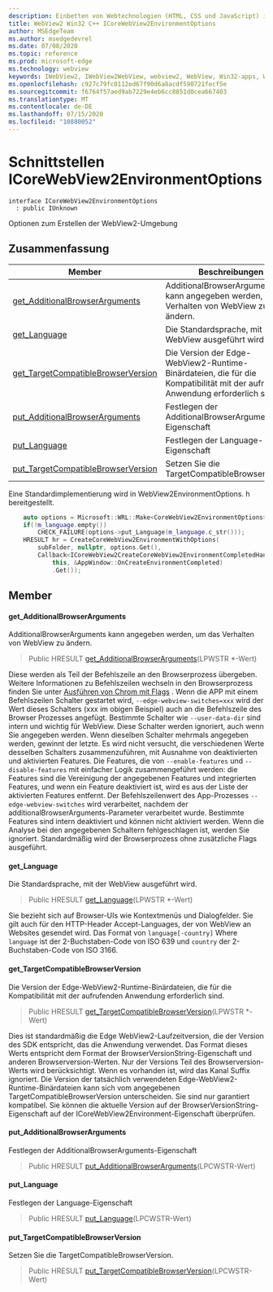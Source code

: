 ```yaml
---
description: Einbetten von Webtechnologien (HTML, CSS und JavaScript) in ihre systemeigenen Anwendungen mit dem Microsoft Edge WebView2-Steuerelement
title: WebView2 Win32 C++ ICoreWebView2EnvironmentOptions
author: MSEdgeTeam
ms.author: msedgedevrel
ms.date: 07/08/2020
ms.topic: reference
ms.prod: microsoft-edge
ms.technology: webview
keywords: IWebView2, IWebView2WebView, webview2, WebView, Win32-apps, Win32, Edge, ICoreWebView2, ICoreWebView2Controller, Browser-Steuerelement, Edge-HTML, ICoreWebView2EnvironmentOptions
ms.openlocfilehash: c927c79fc0112ed67f90d6a8acdf590721fecf5e
ms.sourcegitcommit: f6764f57aed9ab7229e4eb6cc8851d0cea667403
ms.translationtype: MT
ms.contentlocale: de-DE
ms.lasthandoff: 07/15/2020
ms.locfileid: "10880052"
---
```

# Schnittstellen ICoreWebView2EnvironmentOptions 

```
interface ICoreWebView2EnvironmentOptions
  : public IUnknown
```

Optionen zum Erstellen der WebView2-Umgebung

## Zusammenfassung

 Member                        | Beschreibungen
--------------------------------|---------------------------------------------
[get_AdditionalBrowserArguments](#get_additionalbrowserarguments) | AdditionalBrowserArguments kann angegeben werden, um das Verhalten von WebView zu ändern.
[get_Language](#get_language) | Die Standardsprache, mit der WebView ausgeführt wird.
[get_TargetCompatibleBrowserVersion](#get_targetcompatiblebrowserversion) | Die Version der Edge-WebView2-Runtime-Binärdateien, die für die Kompatibilität mit der aufrufenden Anwendung erforderlich sind.
[put_AdditionalBrowserArguments](#put_additionalbrowserarguments) | Festlegen der AdditionalBrowserArguments-Eigenschaft
[put_Language](#put_language) | Festlegen der Language-Eigenschaft
[put_TargetCompatibleBrowserVersion](#put_targetcompatiblebrowserversion) | Setzen Sie die TargetCompatibleBrowserVersion.

Eine Standardimplementierung wird in WebView2EnvironmentOptions. h bereitgestellt.

```cpp
    auto options = Microsoft::WRL::Make<CoreWebView2EnvironmentOptions>();
    if(!m_language.empty())
        CHECK_FAILURE(options->put_Language(m_language.c_str()));
    HRESULT hr = CreateCoreWebView2EnvironmentWithOptions(
        subFolder, nullptr, options.Get(),
        Callback<ICoreWebView2CreateCoreWebView2EnvironmentCompletedHandler>(
            this, &AppWindow::OnCreateEnvironmentCompleted)
            .Get());
```

## Member

#### get_AdditionalBrowserArguments 

AdditionalBrowserArguments kann angegeben werden, um das Verhalten von WebView zu ändern.

> Public HRESULT [get_AdditionalBrowserArguments](#get_additionalbrowserarguments)(LPWSTR *-Wert)

Diese werden als Teil der Befehlszeile an den Browserprozess übergeben. Weitere Informationen zu Befehlszeilen wechseln in den Browserprozess finden Sie unter [Ausführen von Chrom mit Flags](https://aka.ms/RunChromiumWithFlags) . Wenn die APP mit einem Befehlszeilen Schalter gestartet wird, `--edge-webview-switches=xxx` wird der Wert dieses Schalters (xxx im obigen Beispiel) auch an die Befehlszeile des Browser Prozesses angefügt. Bestimmte Schalter wie `--user-data-dir` sind intern und wichtig für WebView. Diese Schalter werden ignoriert, auch wenn Sie angegeben werden. Wenn dieselben Schalter mehrmals angegeben werden, gewinnt der letzte. Es wird nicht versucht, die verschiedenen Werte desselben Schalters zusammenzuführen, mit Ausnahme von deaktivierten und aktivierten Features. Die Features, die von `--enable-features` und `--disable-features` mit einfacher Logik zusammengeführt werden: die Features sind die Vereinigung der angegebenen Features und integrierten Features, und wenn ein Feature deaktiviert ist, wird es aus der Liste der aktivierten Features entfernt. Der Befehlszeilenwert des App-Prozesses `--edge-webview-switches` wird verarbeitet, nachdem der additionalBrowserArguments-Parameter verarbeitet wurde. Bestimmte Features sind intern deaktiviert und können nicht aktiviert werden. Wenn die Analyse bei den angegebenen Schaltern fehlgeschlagen ist, werden Sie ignoriert. Standardmäßig wird der Browserprozess ohne zusätzliche Flags ausgeführt.

#### get_Language 

Die Standardsprache, mit der WebView ausgeführt wird.

> Public HRESULT [get_Language](#get_language)(LPWSTR *-Wert)

Sie bezieht sich auf Browser-UIs wie Kontextmenüs und Dialogfelder. Sie gilt auch für den HTTP-Header Accept-Languages, der von WebView an Websites gesendet wird. Das Format von `language[-country]` Where `language` ist der 2-Buchstaben-Code von ISO 639 und `country` der 2-Buchstaben-Code von ISO 3166.

#### get_TargetCompatibleBrowserVersion 

Die Version der Edge-WebView2-Runtime-Binärdateien, die für die Kompatibilität mit der aufrufenden Anwendung erforderlich sind.

> Public HRESULT [get_TargetCompatibleBrowserVersion](#get_targetcompatiblebrowserversion)(LPWSTR *-Wert)

Dies ist standardmäßig die Edge WebView2-Laufzeitversion, die der Version des SDK entspricht, das die Anwendung verwendet. Das Format dieses Werts entspricht dem Format der BrowserVersionString-Eigenschaft und anderen Browserversion-Werten. Nur der Versions Teil des Browserversion-Werts wird berücksichtigt. Wenn es vorhanden ist, wird das Kanal Suffix ignoriert. Die Version der tatsächlich verwendeten Edge-WebView2-Runtime-Binärdateien kann sich vom angegebenen TargetCompatibleBrowserVersion unterscheiden. Sie sind nur garantiert kompatibel. Sie können die aktuelle Version auf der BrowserVersionString-Eigenschaft auf der ICoreWebView2Environment-Eigenschaft überprüfen.

#### put_AdditionalBrowserArguments 

Festlegen der AdditionalBrowserArguments-Eigenschaft

> Public HRESULT [put_AdditionalBrowserArguments](#put_additionalbrowserarguments)(LPCWSTR-Wert)

#### put_Language 

Festlegen der Language-Eigenschaft

> Public HRESULT [put_Language](#put_language)(LPCWSTR-Wert)

#### put_TargetCompatibleBrowserVersion 

Setzen Sie die TargetCompatibleBrowserVersion.

> Public HRESULT [put_TargetCompatibleBrowserVersion](#put_targetcompatiblebrowserversion)(LPCWSTR-Wert)

